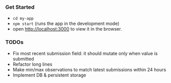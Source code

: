 ### Get Started

* `cd my-app`
* `npm start` (runs the app in the development mode)
* open [http://localhost:3000](http://localhost:3000) to view it in the browser.

### TODOs

* Fix most recent submission field: it should mutate only when value is submitted
* Refactor long lines
* Make min/max observations to match latest submissions within 24 hours
* Implement DB & persistent storage
